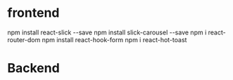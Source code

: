 # frontend

npm install react-slick --save
npm install slick-carousel --save
npm i react-router-dom
npm install react-hook-form
npm i react-hot-toast

# Backend
